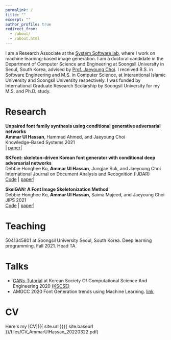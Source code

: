 ```yaml
---
permalink: /
title: ""
excerpt: ""
author_profile: true
redirect_from: 
  - /about/
  - /about.html
---
```


I am a Research Associate at the [System Software lab](https://ss.ssu.ac.kr/), where I work on machine learning-based image generation. I am a doctoral candidate in the Department of Computer Science and Engineering at Soongsil University in Seoul, South Korea, advised by [Prof. Jaeyoung Choi](https://scholar.google.com/citations?user=YJ7fWWgAAAAJ&hl=en). I received B.S. in Software Engineering and M.S. in Computer Science, at Interantional Islamic University and Soongsil University respectively. I was funded by International Graduate Research Scolarship by Soongsil University for my M.S. and Ph.D. study.

Research
======
**Unpaired font family synthesis using conditional generative adversarial networks**<br/>**Ammar Ul Hassan**, Hammad Ahmed, and Jaeyoung Choi<br/>Knowledge-Based Systems 2021 <br/> \| [paper](https://www.sciencedirect.com/science/article/pii/S0950705121005669)|


**SKFont: skeleton-driven Korean font generator with conditional deep adversarial networks**<br/>Debbie Honghee Ko, **Ammar Ul Hassan**, Jungjae Suk, and Jaeyoung Choi<br/>International Journal on Document Analysis and Recognition (IJDAR) <br/>[Code](https://github.com/ammar-deep/SKFont) \| [paper](https://link.springer.com/article/10.1007/s10032-021-00374-4)|


**SkelGAN: A Font Image Skeletonization Method**<br/>Debbie Honghee Ko, **Ammar Ul Hassan**, Saima Majeed, and Jaeyoung Choi<br/>JIPS 2021 <br/>[Code](https://github.com/ammar-deep/SkelGAN) \| [paper](https://www.koreascience.or.kr/article/JAKO202109651163015.pdf)|

Teaching
======
5041345801 at Soongsil University Seoul, South Korea.
Deep learning programming.
Fall 2021. Head TA. 

Talks
======
-  [GANs-Tutorial](https://github.com/ammar-deep/GANs-Tutorial) at Korean Society Of Computational Science And Engineering 2020 [(KSCSE)](http://www.cse.or.kr/board/conference/62)
-  AMGCC 2020 Font Generation trends using Machine Learning. [link](https://www.cseric.or.kr/conference/conference.php?&m=view&SnxNum=23766)

CV
======
Here's my [CV]({{ site.url }}{{ site.baseurl }}/files/CV_AmmarUlHassan_20220322.pdf)

